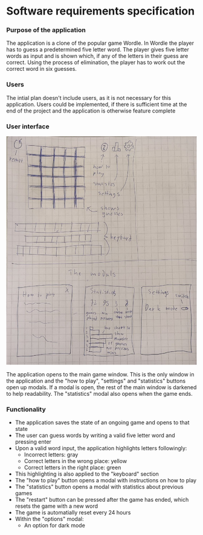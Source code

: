 # Software requirements specification

### Purpose of the application

The application is a clone of the popular game Wordle. In Wordle the player has to guess a predetermined five letter word. The player gives five letter words as input and is shown which, if any of the letters in their guess are correct. Using the process of elimination, the player has to work out the correct word in six guesses. 

### Users

The intial plan doesn't include users, as it is not necessary for this application. Users could be implemented, if there is sufficient time at the end of the project and the application is otherwise feature complete

### User interface

![WordleClonePython UI draft](https://github.com/veetihytonen/WordleClonePython/blob/main/dokumentaatio/images/WordleClone%20UI%20draft.jpg)

The application opens to the main game window. This is the only window in the application and the "how to play", "settings" and "statistics" buttons open up modals. If a modal is open, the rest of the main window is darkened to help readability. The "statistics" modal also opens when the game ends.

### Functionality

* The application saves the state of an ongoing game and opens to that state
* The user can guess words by writing a valid five letter word and pressing enter
* Upon a valid word input, the application highlights letters followingly:
    * Incorrect letters: gray
    * Correct letters in the wrong place: yellow
    * Correct letters in the right place: green
* This highlighting is also applied to the "keyboard" section
* The "how to play" button opens a modal with instructions on how to play
* The "statistics" button opens a modal with statistics about previous games
* The "restart" button can be pressed after the game has ended, which resets the game with a new word
* The game is automatially reset every 24 hours
* Within the "options" modal:
    * An option for dark mode

